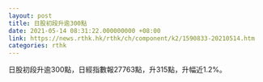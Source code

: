 ```yaml
---
layout: post
title: 日股初段升逾300點
date: 2021-05-14 08:31:22.000000000 +08:00
link: https://news.rthk.hk/rthk/ch/component/k2/1590833-20210514.htm
categories: rthk
---
```


日股初段升逾300點，日經指數報27763點，升315點，升幅近1.2%。
